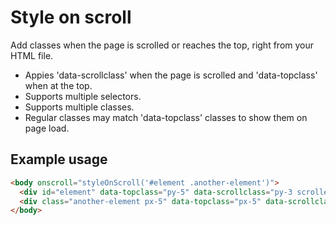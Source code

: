 # Style on scroll
Add classes when the page is scrolled or reaches the top, right from your HTML file.

- Appies 'data-scrollclass' when the page is scrolled and 'data-topclass' when at the top.
- Supports multiple selectors.
- Supports multiple classes.
- Regular classes may match 'data-topclass' classes to show them on page load.

## Example usage
```html
<body onscroll="styleOnScroll('#element .another-element')">
  <div id="element" data-topclass="py-5" data-scrollclass="py-3 scrolled">
  <div class="another-element px-5" data-topclass="px-5" data-scrollclass="px-3">
</body>
```
